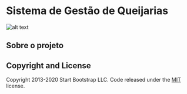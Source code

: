 # Sistema de Gestão de Queijarias

![alt text](https://independente.sfo2.digitaloceanspaces.com/2018/11/Queijo-1.jpg)
#### 


## Sobre o projeto


## Copyright and License 

Copyright 2013-2020 Start Bootstrap LLC. Code released under the [MIT](https://github.com/StartBootstrap/startbootstrap-resume/blob/gh-pages/LICENSE) license.
